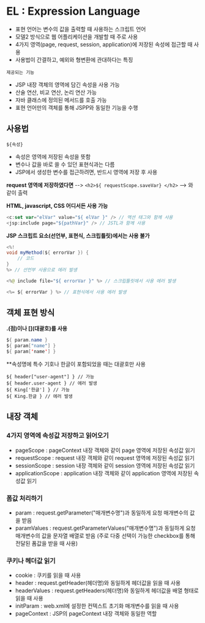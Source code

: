 # EL : Expression Language
* 표현 언어는 변수의 값을 출력할 때 사용하는 스크립트 언어
* 모델2 방식으로 웹 어플리케이션을 개발할 때 주로 사용
* 4가지 영역(page, request, session, application)에 저장된 속성에 접근할 때 사용
* 사용법이 간결하고, 예외와 형변환에 관대하다는 특징

`제공되는 기능`
* JSP 내장 객체의 영역에 담긴 속성을 사용 가능
* 산술 연산, 비교 연산, 논리 연산 가능
* 자바 클래스에 정의된 메서드를 호출 가능
* 표현 언어만의 객체를 통해 JSPP와 동일한 기능을 수행

## 사용법
`${속성}`
* 속성은 영역에 저장된 속성을 뜻함
* 변수나 값을 바로 쓸 수 있던 표현식과는 다름
* JSP에서 생성한 변수를 접근하려면, 반드시 영역에 저장 후 사용

**request 영역에 저장하였다면** --> `<h2>${ requestScope.saveVar} </h2>` --> 와 같이 출력

**HTML, javascript, CSS 어디서든 사용 가능**
```javascript
<c:set var="elVar" value="${ elVar }" /> // 액션 태그와 함께 사용
<jsp:include page="${pathVar}" /> // JSTL과 함께 사용
```

**JSP 스크립트 요소(선언부, 표현식, 스크립틀릿)에서는 사용 불가**
```Java
<%!
void myMethod(${ errorVar }) {
    // 코드
}
%> // 선언부 사용으로 에러 발생

<%@ include file="${ errorVar }" %> // 스크립틀릿에서 사용 에러 발생

<%= ${ errorVar } %> // 표현식에서 사용 에러 발생
```
## 객체 표현 방식
**.(점)이나 \[](대괄호)를 사용**
```java
${ param.name }
${ param["name"] }
${ param['name'] }
```
**속성명에 특수 기호나 한글이 포함되었을 때는 대괄호만 사용
```javas
${ header["user-agent"] } // 가능
${ header.user-agent } // 에러 발생
${ King['한글'] } // 가능
${ King.한글 } // 에러 발생
```
## 내장 객체
### 4가지 영역에 속성값 저장하고 읽어오기
* pageScope : pageContext 내장 객체와 같이 page 영역에 저장된 속성값 읽기
* requestScope : request 내장 객체와 같이 request 영역에 저장된 속성값 읽기
* sessionScope : session 내장 객체와 같이 session 영역에 저장된 속성값 읽기
* applicationScope : application 내장 객체와 같이 application 영역에 저장된 속성값 읽기

### 폼값 처리하기
* param : request.getParameter("매개변수명")과 동일하게 요청 매개변수의 값을 받음
* paramValues : request.getParameterValues("매개변수명")과 동일하게 요청 매개변수의 값을 문자열 배열로 받음 (주로 다중 선택이 가능한 checkbox를 통해 전달된 폼값을 받을 때 사용)

### 쿠키나 헤더값 읽기
* cookie : 쿠키를  읽을 때 사용
* header : request.getHeader(헤더명)와 동일하게 헤더값을 읽을 때 사용
* headerValues : request.getHeaders(헤더명)와 동일하게 헤더값을 배열 형태로 읽을 때 사용
* initParam : web.xml에 설정한 컨텍스트 초기화 매개변수를 읽을 때 사용
* pageContext : JSP의 pageContext 내장 객체와 동일한 역할